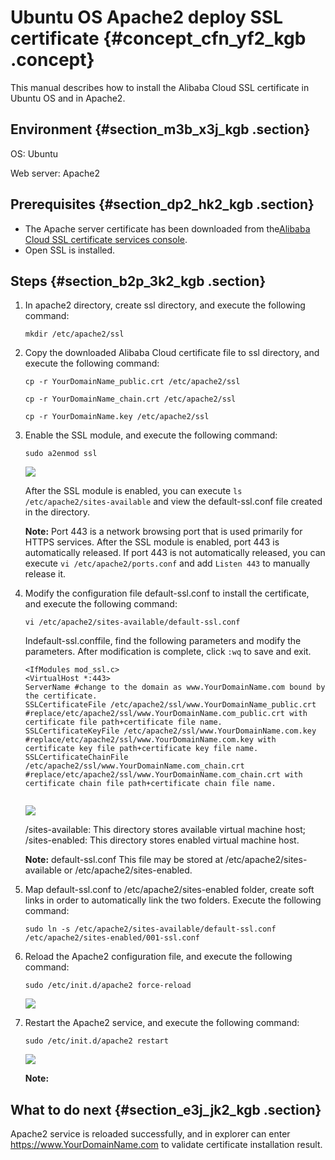 # Ubuntu OS Apache2 deploy SSL certificate {#concept_cfn_yf2_kgb .concept}

This manual describes how to install the Alibaba Cloud SSL certificate in Ubuntu OS and in Apache2.

## Environment {#section_m3b_x3j_kgb .section}

OS: Ubuntu

Web server: Apache2

## Prerequisites {#section_dp2_hk2_kgb .section}

-   The Apache server certificate has been downloaded from the[Alibaba Cloud SSL certificate services console](https://yundunnext.console.aliyun.com/?spm=5176.2020520155.aliyun_sidebar.30.25af2a528ujbXD&p=cas#/overview/cn-hangzhou).
-   Open SSL is installed.

## Steps {#section_b2p_3k2_kgb .section}

1.  In apache2 directory, create ssl directory, and execute the following command:

    `mkdir /etc/apache2/ssl`

2.  Copy the downloaded Alibaba Cloud certificate file to ssl directory, and execute the following command:

    `cp -r YourDomainName_public.crt /etc/apache2/ssl`

    `cp -r YourDomainName_chain.crt /etc/apache2/ssl`

    `cp -r YourDomainName.key /etc/apache2/ssl`

3.  Enable the SSL module, and execute the following command:

    `sudo a2enmod ssl`

    ![](http://static-aliyun-doc.oss-cn-hangzhou.aliyuncs.com/assets/img/93419/155983894936989_en-US.png)

    After the SSL module is enabled, you can execute `ls /etc/apache2/sites-available` and view the default-ssl.conf file created in the directory.

    **Note:** Port 443 is a network browsing port that is used primarily for HTTPS services. After the SSL module is enabled, port 443 is automatically released. If port 443 is not automatically released, you can execute `vi /etc/apache2/ports.conf` and add `Listen 443` to manually release it.

4.  Modify the configuration file default-ssl.conf to install the certificate, and execute the following command:

    `vi /etc/apache2/sites-available/default-ssl.conf`

    Indefault-ssl.conffile, find the following parameters and modify the parameters. After modification is complete, click `:wq` to save and exit.

    ``` {#codeblock_anu_1p0_3ig .language-javascript}
    <IfModules mod_ssl.c>
    <VirtualHost *:443>  
    ServerName #change to the domain as www.YourDomainName.com bound by the certificate.
    SSLCertificateFile /etc/apache2/ssl/www.YourDomainName_public.crt #replace/etc/apache2/ssl/www.YourDomainName.com_public.crt with certificate file path+certificate file name.
    SSLCertificateKeyFile /etc/apache2/ssl/www.YourDomainName.com.key  #replace/etc/apache2/ssl/www.YourDomainName.com.key with certificate key file path+certificate key file name.
    SSLCertificateChainFile /etc/apache2/ssl/www.YourDomainName.com_chain.crt  #replace/etc/apache2/ssl/www.YourDomainName.com_chain.crt with certificate chain file path+certificate chain file name.
    						
    ```

    ![](http://static-aliyun-doc.oss-cn-hangzhou.aliyuncs.com/assets/img/93419/155983894936991_en-US.png)

    /sites-available: This directory stores available virtual machine host; /sites-enabled: This directory stores enabled virtual machine host.

    **Note:** default-ssl.conf This file may be stored at /etc/apache2/sites-available or /etc/apache2/sites-enabled.

5.  Map default-ssl.conf to /etc/apache2/sites-enabled folder, create soft links in order to automatically link the two folders. Execute the following command:

    ``` {#codeblock_toj_e4d_zq8}
    sudo ln -s /etc/apache2/sites-available/default-ssl.conf /etc/apache2/sites-enabled/001-ssl.conf
    ```

6.  Reload the Apache2 configuration file, and execute the following command:

    `sudo /etc/init.d/apache2 force-reload`

    ![](http://static-aliyun-doc.oss-cn-hangzhou.aliyuncs.com/assets/img/93419/155983894936992_en-US.png)

7.  Restart the Apache2 service, and execute the following command:

    ``` {#codeblock_jy2_qib_hqo}
    sudo /etc/init.d/apache2 restart
    ```

    ![](http://static-aliyun-doc.oss-cn-hangzhou.aliyuncs.com/assets/img/93419/155983894936993_en-US.png)

    **Note:** 


## What to do next {#section_e3j_jk2_kgb .section}

Apache2 service is reloaded successfully, and in explorer can enter https://www.YourDomainName.com to validate certificate installation result.

